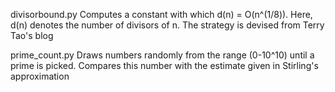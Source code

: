 divisorbound.py
Computes a constant with which d(n) = O(n^(1/8)). Here, d(n) denotes the number of divisors of n. The strategy is devised from Terry Tao's blog

prime_count.py
Draws numbers randomly from the range (0-10^10) until a prime is picked. Compares this number with the estimate given in Stirling's approximation
